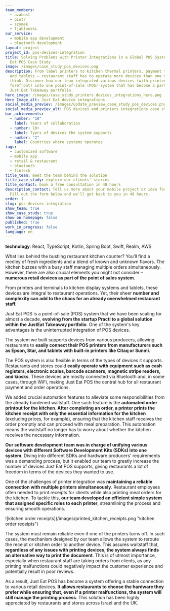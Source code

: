 ```yaml
---
team_members:
  - azabost
  - piotr
  - szymek
  - fjablonski
our_service:
  - mobile app development
  - bluetooth development
layout: project
project_id: pos-devices-integration
title: Solving Problems with Printer Integrations in a Global POS System – Just
  Eat POS Case Study
image: /images/case_study_pos_devices.png
description: From label printers to kitchen thermal printers, payment terminals,
  and tablets – restaurant staff has to operate more devices than one might
  think. Discover how our team integrated various devices (with printers at the
  forefront) into one point-of-sale (POS) system that has become a part of the
  Just Eat Takeaway portfolio.
hero_image: /images/case_study_printers_devices_integrations_hero.png
Hero Image_alt: Just Eat device integrations
social_media_previev: /images/update_preview_case_study_pos_devices.png
social_media_previev_alt: POS devices and printers integrations case study
bar_achievements:
  - number: "10"
    label: Years of collaboration
  - number: 10+
    label: Typrs of devices the system supports
  - number: "2"
    label: Countries where systems operates
tags:
  - customized software
  - mobile app
  - retail & restaurant
  - bluetooth
  - fintech
title_team: meet the team behind the solution
title_case_study: explore our clients' stories
title_contact: book a free consultation in 48 hours
description_contact: Tell us more about your mobile project or idea for an app.
  Fill out the form below and we'll get back to you in 48 hours.
order: 1
slug: pos-devices-integration
show_team: true
show_case_study: true
show on homepage: false
published: true
work_in_progress: false
language: en
---
```

<TitleWithIcon sectionTitle="technologies" titleIcon="/images/skills.svg" titleIconAlt="technologies" />

<Gallery images='[{"src":"/images/react_stack_logo.svg","alt":"React"},{"src":"/images/case-study_typescript_stack-logo.svg","alt":"TypeScript"},{"src":"/images/kotlin_new_stack_logo.svg","alt":"Node.js"},{"src":"/images/swift_icon_stack.svg","alt":"React"},{"src":"/images/realm_stack_logo.svg","alt":"Realm"},{"src":"/images/aws_stack_logo.svg","alt":"AWS"}]' />

**technology**: React, TypeScript, Kotlin, Spring Boot, Swift, Realm, AWS

<TitleWithIcon sectionTitle="problem: connecting various devices with POS" titleIcon="/images/icon_title_about.svg" titleIconAlt="problem" />

What lies behind the bustling restaurant kitchen counter? You’ll find a medley of fresh ingredients and a blend of known and unknown flavors. The kitchen buzzes with a busy staff managing multiple orders simultaneously. However, there are also crucial elements you might not consider – **numerous retail devices as part of the point of sales system**.

From printers and terminals to kitchen display systems and tablets, these devices are integral to restaurant operations. Yet, their sheer **number and complexity can add to the chaos for an already overwhelmed restaurant staff.**

<TitleWithIcon sectionTitle="the solution: POS integration with multiple devices from different producers" titleIcon="/images/flag.png" titleIconAlt="the solution" />

Just Eat POS is a point-of-sale (POS) system that we have been scaling for almost a decade, **evolving from the startup Practi to a global solution within the JustEat Takeaway portfolio**. One of the system's key advantages is the uninterrupted integration of POS devices.

The system we built supports devices from various producers, allowing restaurants to **easily connect their POS printers from manufacturers such as Epson, Star, and tablets with built-in printers like Citaq or Sunmi**.

The POS system is also flexible in terms of the types of devices it supports. Restaurants and stores could **easily operate with equipment such as cash registers, electronic scales, barcode scanners, magnetic stripe readers, and kiosks**. These devices are mostly connected via Bluetooth and, in some cases, through WiFi, making Just Eat POS the central hub for all restaurant payment and order operations.

We added crucial automation features to alleviate some responsibilities from the already burdened waitstaff. One such feature is the **automated order printout for the kitchen. After completing an order, a printer prints the kitchen receipt with only the essential information for the kitchen** (excluding prices, for example), ensuring that the kitchen staff receives the order promptly and can proceed with meal preparation. This automation means the waitstaff no longer has to worry about whether the kitchen receives the necessary information.

<TitleWithIcon sectionTitle="challenges: maintaining a reliable connection with multiple printers" titleIcon="/images/gearwheel.svg" titleIconAlt="challenge" />

**Our software development team was in charge of unifying various devices with different Software Development Kits (SDKs) into one system**. Diving into different SDKs and hardware producers' requirements was a demanding process, but it enabled our team to greatly increase the number of devices Just Eat POS supports, giving restaurants a lot of freedom in terms of the devices they wanted to use.

One of the challenges of printer integration was **maintaining a reliable connection with multiple printers simultaneously**. Restaurant employees often needed to print receipts for clients while also printing meal orders for the kitchen. To tackle this, **our team developed an efficient simple system that assigned specific roles to each printer**, streamlining the process and ensuring smooth operations.

<div className="image">![kitchen order receipts](/images/printed_kitchen_receipts.png "kitchen order receipts")</div>

The system must remain reliable even if one of the printers turns off. In such cases, the mechanism designed by our team allows the system to reroute the receipt or kitchen order to another device. This assures waitstaff that, **regardless of any issues with printing devices, the system always finds an alternative way to print the document**. This is of utmost importance, especially when restaurant staff are taking orders from clients, as any printing malfunctions could negatively impact the customer experience and potentially result in poor reviews.

<TitleWithIcon sectionTitle="the result: stable connection with retail devices" titleIcon="/images/icon_result_svg.svg" titleIconAlt="the results of the collaboration" />

As a result, Just Eat POS has become a system offering a stable connection to various retail devices. **It allows restaurants to choose the hardware they prefer while ensuring that, even if a printer malfunctions, the system will still manage the printing process**. This solution has been highly appreciated by restaurants and stores across Israel and the UK.